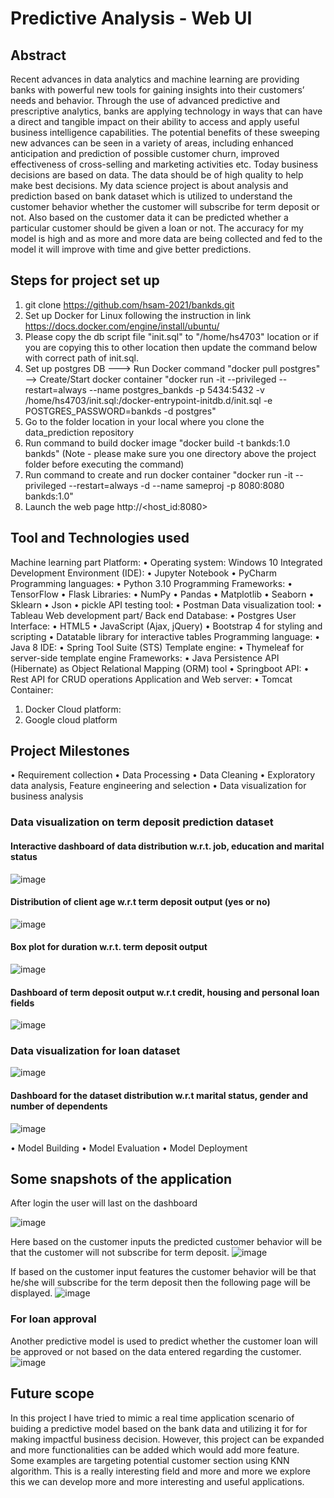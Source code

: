 # Predictive Analysis - Web UI

## Abstract
Recent advances in data analytics and machine learning are providing banks with powerful new tools for gaining insights into their customers’ needs and behavior. Through the use of advanced predictive and prescriptive analytics, banks are applying technology in ways that can have a direct and tangible impact on their ability to access and apply useful business intelligence capabilities. The potential benefits of these sweeping new advances can be seen in a variety of areas, including enhanced anticipation and prediction of possible customer churn, improved effectiveness of cross-selling and marketing activities etc. Today business decisions are based on data. The data should be of high quality to help make best decisions. My data science project is about analysis and prediction based on bank dataset which is utilized to understand the customer behavior whether the customer will subscribe for term deposit or not. Also based on the customer data it can be predicted whether a particular customer should be given a loan or not. The accuracy for my model is high and as more and more data are being collected and fed to the model it will improve with time and give better predictions.

##  Steps for project set up
1. git clone https://github.com/hsam-2021/bankds.git
2. Set up Docker for Linux following the instruction in link https://docs.docker.com/engine/install/ubuntu/
3. Please copy the db script file "init.sql" to "/home/hs4703" location or if you are copying this to other location then update the command below with correct path of init.sql.
4. Set up postgres DB ---> Run Docker command "docker pull postgres" --> Create/Start docker container "docker run -it --privileged --restart=always --name postgres_bankds -p 5434:5432 -v /home/hs4703/init.sql:/docker-entrypoint-initdb.d/init.sql -e POSTGRES_PASSWORD=bankds -d postgres"
5. Go to the folder location in your local where you clone the data_prediction repository
6. Run command to build docker image "docker build -t  bankds:1.0 bankds"   (Note - please make sure you one directory above the project folder before executing the command)
7. Run command to create and run docker container "docker run -it --privileged --restart=always -d --name sameproj -p 8080:8080 bankds:1.0"
8. Launch the web page http://<host_id:8080> 

## Tool and Technologies used
Machine learning part
Platform:
  •	Operating system: Windows 10
Integrated Development Environment (IDE):
  •	Jupyter Notebook
  •	PyCharm
Programming languages:
  •	Python 3.10
Programming Frameworks:
  •	TensorFlow
  •	Flask
Libraries:
  •	NumPy
  •	Pandas
  •	Matplotlib
  •	Seaborn
  •	Sklearn
  •	Json
   •	pickle
API testing tool:
  •	Postman
Data visualization tool:
  •	Tableau
Web development part/ Back end
Database:
  •	Postgres
User Interface:
  •	HTML5
  •	JavaScript (Ajax, jQuery)
  •	Bootstrap 4 for styling and scripting
  •	Datatable library for interactive tables
Programming language:
  •	Java 8
IDE:
  •	Spring Tool Suite (STS)
Template engine:
  •	Thymeleaf for server-side template engine
Frameworks:
  •	Java Persistence API (Hibernate) as Object Relational Mapping (ORM) tool
  •	Springboot
API:
  •	Rest API for CRUD operations
Application and Web server:
  •	Tomcat
Container:
  1.	Docker
Cloud platform:
  2.	Google cloud platform


## Project Milestones
• Requirement collection
• Data Processing
• Data Cleaning
• Exploratory data analysis, Feature engineering and selection
• Data visualization for business analysis
  ### Data visualization on term deposit prediction dataset
  #### Interactive dashboard of data distribution w.r.t. job, education and marital status
  ![image](https://user-images.githubusercontent.com/94940146/228030562-7db5fb0a-3bf5-4d1a-bf11-5712e159249f.png)
  #### Distribution of client age w.r.t term deposit output (yes or no)
  ![image](https://user-images.githubusercontent.com/94940146/228030652-866e6a8d-8776-42a0-85ad-7461d7319a92.png)
  #### Box plot for duration w.r.t. term deposit output
  ![image](https://user-images.githubusercontent.com/94940146/228030759-290d4122-7461-4c0c-819b-90dd185fdd11.png)
  #### Dashboard of term deposit output w.r.t credit, housing and personal loan fields
  ![image](https://user-images.githubusercontent.com/94940146/228030900-1d18a021-e1df-4cd2-ab9a-857c79ce9c39.png)
  ### Data visualization for loan dataset
  ![image](https://user-images.githubusercontent.com/94940146/228031018-8f4b3819-16f6-4e78-a0e1-221e0cebb426.png)
  #### Dashboard for the dataset distribution w.r.t marital status, gender and number of dependents
  ![image](https://user-images.githubusercontent.com/94940146/228031095-79d54ce0-764d-4680-8a35-55740fb55e35.png)


• Model Building
• Model Evaluation
• Model Deployment

## Some snapshots of the application

After login the user will last on the dashboard

![image](https://user-images.githubusercontent.com/94940146/228032129-13fd36aa-40cf-4cf1-a0bf-7c7062f3b35e.png)

Here based on the customer inputs the predicted customer behavior will be that the customer will not subscribe for term deposit.
![image](https://user-images.githubusercontent.com/94940146/228032276-fee5c737-5e97-4581-8d06-d9dd2891edd4.png)

If based on the customer input features the customer behavior will be that he/she will subscribe for the term deposit then the following page will be displayed. 
![image](https://user-images.githubusercontent.com/94940146/228032338-c2331b3f-2022-4215-b450-4b714fbd878e.png)

### For loan approval

Another predictive model is used to predict whether the customer loan will be approved or not based on the data entered regarding the customer.
![image](https://user-images.githubusercontent.com/94940146/228032520-1e7573dd-9ea1-4477-8c87-a386713fa39e.png)


## Future scope

In this project I have tried to mimic a real time application scenario of buiding a predictive model based on the bank data and utilizing it for for making impactful business decision. However, this project can be expanded and more functionalities can be added which would add more feature. Some examples are targeting potential customer section using KNN algorithm. This is a really interesting field and more and more we explore this we can develop more and more interesting and useful applications.




